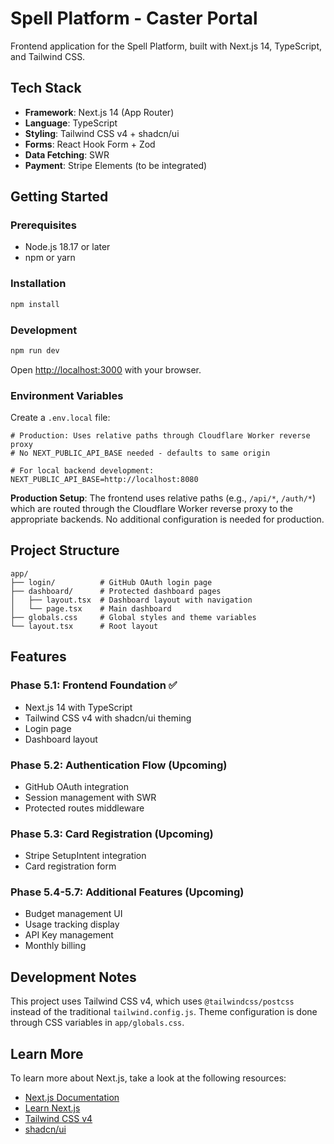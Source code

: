 # Spell Platform - Caster Portal

Frontend application for the Spell Platform, built with Next.js 14, TypeScript, and Tailwind CSS.

## Tech Stack

- **Framework**: Next.js 14 (App Router)
- **Language**: TypeScript
- **Styling**: Tailwind CSS v4 + shadcn/ui
- **Forms**: React Hook Form + Zod
- **Data Fetching**: SWR
- **Payment**: Stripe Elements (to be integrated)

## Getting Started

### Prerequisites

- Node.js 18.17 or later
- npm or yarn

### Installation

```bash
npm install
```

### Development

```bash
npm run dev
```

Open [http://localhost:3000](http://localhost:3000) with your browser.

### Environment Variables

Create a `.env.local` file:

```env
# Production: Uses relative paths through Cloudflare Worker reverse proxy
# No NEXT_PUBLIC_API_BASE needed - defaults to same origin

# For local backend development:
NEXT_PUBLIC_API_BASE=http://localhost:8080
```

**Production Setup**: The frontend uses relative paths (e.g., `/api/*`, `/auth/*`) which are routed through the Cloudflare Worker reverse proxy to the appropriate backends. No additional configuration is needed for production.

## Project Structure

```
app/
├── login/          # GitHub OAuth login page
├── dashboard/      # Protected dashboard pages
│   ├── layout.tsx  # Dashboard layout with navigation
│   └── page.tsx    # Main dashboard
├── globals.css     # Global styles and theme variables
└── layout.tsx      # Root layout
```

## Features

### Phase 5.1: Frontend Foundation ✅
- Next.js 14 with TypeScript
- Tailwind CSS v4 with shadcn/ui theming
- Login page
- Dashboard layout

### Phase 5.2: Authentication Flow (Upcoming)
- GitHub OAuth integration
- Session management with SWR
- Protected routes middleware

### Phase 5.3: Card Registration (Upcoming)
- Stripe SetupIntent integration
- Card registration form

### Phase 5.4-5.7: Additional Features (Upcoming)
- Budget management UI
- Usage tracking display
- API Key management
- Monthly billing

## Development Notes

This project uses Tailwind CSS v4, which uses `@tailwindcss/postcss` instead of the traditional `tailwind.config.js`. Theme configuration is done through CSS variables in `app/globals.css`.

## Learn More

To learn more about Next.js, take a look at the following resources:

- [Next.js Documentation](https://nextjs.org/docs)
- [Learn Next.js](https://nextjs.org/learn)
- [Tailwind CSS v4](https://tailwindcss.com/docs)
- [shadcn/ui](https://ui.shadcn.com/)
